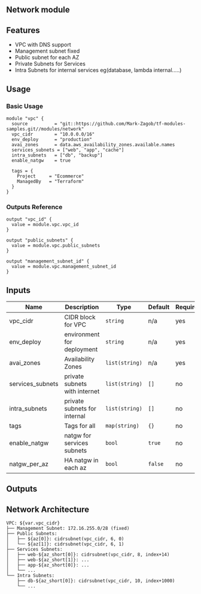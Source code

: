 ## Network module

## Features
- VPC with DNS support
- Management subnet fixed
- Public subnet for each AZ
- Private Subnets for Services
- Intra Subnets for internal services eg(database, lambda internal.....)

## Usage

### Basic Usage
```hcl
module "vpc" {
  source          = "git::https://github.com/Mark-Zagob/tf-modules-samples.git//modules/network"
  vpc_cidr        = "10.0.0.0/16"
  env_deploy      = "production"
  avai_zones      = data.aws_availability_zones.available.names
  services_subnets = ["web", "app", "cache"]
  intra_subnets   = ["db", "backup"]
  enable_natgw    = true
  
  tags = {
    Project     = "Ecommerce"
    ManagedBy   = "Terraform"
  }
}
```

### Outputs Reference
```hcl
output "vpc_id" {
  value = module.vpc.vpc_id
}

output "public_subnets" {
  value = module.vpc.public_subnets
}

output "management_subnet_id" {
  value = module.vpc.management_subnet_id
}
```

## Inputs

| Name             | Description                  | Type           | Default | Required |
|------------------|------------------------------|----------------|---------|----------|
| vpc_cidr         | CIDR block for VPC           | `string`       | n/a     | yes |
| env_deploy       | environment for deployment   | `string`       | n/a     | yes |
| avai_zones       | Availability Zones           | `list(string)` | n/a     | yes |
| services_subnets | private subnets with internet| `list(string)` | `[]`    | no |
| intra_subnets    | private subnets for internal | `list(string)` | `[]`    | no |
| tags             | Tags for all                 | `map(string)`  | `{}`    | no |
| enable_natgw     | natgw for services subnets   | `bool       `  | `true`  | no |
| natgw_per_az     | HA natgw in each az          | `bool`         | `false` | no |


## Outputs


## Network Architecture
```
VPC: ${var.vpc_cidr}
├── Management Subnet: 172.16.255.0/28 (fixed)
├── Public Subnets:
│   ├── ${az[0]}: cidrsubnet(vpc_cidr, 6, 0)
│   └── ${az[1]}: cidrsubnet(vpc_cidr, 6, 1)
├── Services Subnets:
│   ├── web-${az_short[0]}: cidrsubnet(vpc_cidr, 8, index+14)
│   ├── web-${az_short[1]}: ...
│   ├── app-${az_short[0]}: ...
│   └── ...
└── Intra Subnets:
    ├── db-${az_short[0]}: cidrsubnet(vpc_cidr, 10, index+1000)
    └── ...
```